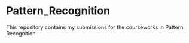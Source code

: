 # Pattern_Recognition
This repository contains my submissions for the courseworks in Pattern Recognition
